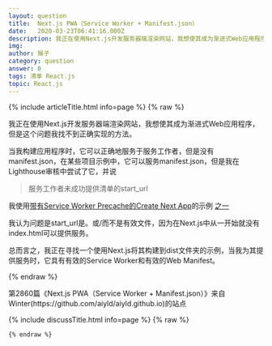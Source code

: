 ```yaml
---
layout: question
title:  Next.js PWA（Service Worker + Manifest.json）
date:   2020-03-23T06:41:16.000Z
description: 我正在使用Next.js开发服务器端渲染网站，我想使其成为渐进式Web应用程序，但是这个问题我找不到正确实现的方法。当我构建应用程序时，它可以正确地服...
img: 
author: 猴子
category: question
answer: 0
tags: 清单 React.js
topic: React.js
---
```

<div class="article-root">
  <div class="article">
    {% include articleTitle.html info=page %}
    {% raw %}
    <div class="article-content"><p><font style="vertical-align: inherit;"><font style="vertical-align: inherit;">我正在使用Next.js开发服务器端渲染网站，我想使其成为渐进式Web应用程序，但是这个问题我找不到正确实现的方法。</font></font></p>

<p><font style="vertical-align: inherit;"><font style="vertical-align: inherit;">当我构建应用程序时，它可以正确地服务于服务工作者，但是没有manifest.json，在某些项目示例中，它可以服务manifest.json，但是我在Lighthouse审核中尝试了它，并说 </font></font></p>

<blockquote>
  <p><font style="vertical-align: inherit;"><font style="vertical-align: inherit;">服务工作者未成功提供清单的start_url</font></font></p>
</blockquote>

<p><font style="vertical-align: inherit;"><font style="vertical-align: inherit;">我使用</font><a href="https://github.com/zeit/next.js/tree/master/examples/with-sw-precache" rel="noreferrer"><font style="vertical-align: inherit;">带有Service Worker Precache的Create Next App</font></a><font style="vertical-align: inherit;">的示例
 </font></font><a href="https://github.com/zeit/next.js/tree/master/examples/with-sw-precache" rel="noreferrer"><font style="vertical-align: inherit;"><font style="vertical-align: inherit;">之一</font></font></a></p>

<p><font style="vertical-align: inherit;"><font style="vertical-align: inherit;">我认为问题是start_url是。</font><font style="vertical-align: inherit;">或/而不是有效文件，因为在Next.js中从一开始就没有index.html可以提供服务。</font></font></p>

<p><font style="vertical-align: inherit;"><font style="vertical-align: inherit;">总而言之，我正在寻找一个使用Next.js将其构建到dist文件夹的示例，当我为其提供服务时，它具有有效的Service Worker和有效的Web Manifest。</font></font></p></div>
    {% endraw %}
  </div>
  <p class="winter_mark">第2860篇《Next.js PWA（Service Worker + Manifest.json）》来自Winter(https://github.com/aiyld/aiyld.github.io)的站点</p>
  <div class="discuss-wrapper">
    {% include discussTitle.html info=page %}
    {% raw %}
    
    {% endraw %}
  </div>
<div>
